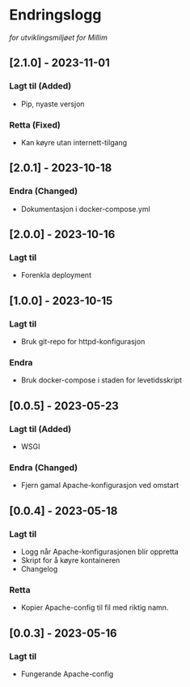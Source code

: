 # Endringslogg
_for utviklingsmiljøet for Millim_

## [2.1.0] - 2023-11-01

### Lagt til (Added)
- Pip, nyaste versjon
### Retta (Fixed)
- Kan køyre utan internett-tilgang

## [2.0.1] - 2023-10-18

### Endra (Changed)
- Dokumentasjon i docker-compose.yml

## [2.0.0] - 2023-10-16

### Lagt til
- Forenkla deployment

## [1.0.0] - 2023-10-15

### Lagt til
- Bruk git-repo for httpd-konfigurasjon

### Endra
- Bruk docker-compose i staden for levetidsskript

## [0.0.5] - 2023-05-23

### Lagt til (Added)
- WSGI

### Endra (Changed)
- Fjern gamal Apache-konfigurasjon ved omstart

## [0.0.4] - 2023-05-18

### Lagt til

- Logg når Apache-konfigurasjonen blir oppretta
- Skript for å køyre kontaineren
- Changelog

### Retta

- Kopier Apache-config til fil med riktig namn.

## [0.0.3] - 2023-05-16

### Lagt til

- Fungerande Apache-config

